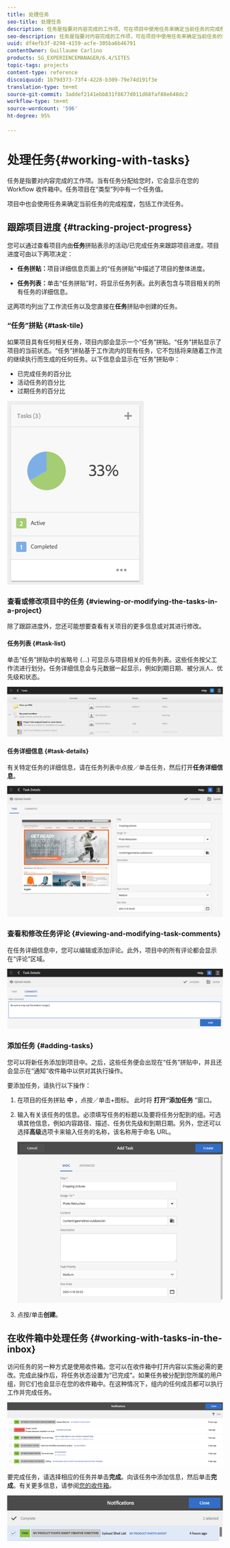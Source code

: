```yaml
---
title: 处理任务
seo-title: 处理任务
description: 任务是指要对内容完成的工作项，可在项目中使用任务来确定当前任务的完成程度
seo-description: 任务是指要对内容完成的工作项，可在项目中使用任务来确定当前任务的完成程度
uuid: df4efb3f-8298-4159-acfe-305ba6b46791
contentOwner: Guillaume Carlino
products: SG_EXPERIENCEMANAGER/6.4/SITES
topic-tags: projects
content-type: reference
discoiquuid: 1b79d373-73f4-4228-b309-79e74d191f3e
translation-type: tm+mt
source-git-commit: 3addef2141ebb831f8677d011d68faf88e648dc2
workflow-type: tm+mt
source-wordcount: '596'
ht-degree: 95%

---
```



# 处理任务{#working-with-tasks}

任务是指要对内容完成的工作项。当有任务分配给您时，它会显示在您的 Workflow 收件箱中。任务项目在“类型”列中有一个任务值。

项目中也会使用任务来确定当前任务的完成程度，包括工作流任务。

## 跟踪项目进度  {#tracking-project-progress}

您可以通过查看项目内由&#x200B;**任务**&#x200B;拼贴表示的活动/已完成任务来跟踪项目进度。项目进度可由以下两项决定：

* **任务拼贴：**&#x200B;项目详细信息页面上的“任务拼贴”中描述了项目的整体进度。

* **任务列表：**&#x200B;单击“任务拼贴”时，将显示任务列表。此列表包含与项目相关的所有任务的详细信息。

这两项均列出了工作流任务以及您直接在&#x200B;**任务**&#x200B;拼贴中创建的任务。

### “任务”拼贴  {#task-tile}

如果项目具有任何相关任务，项目内部会显示一个“任务”拼贴。“任务”拼贴显示了项目的当前状态。“任务”拼贴基于工作流内的现有任务，它不包括将来随着工作流的继续执行而生成的任何任务。以下信息会显示在“任务”拼贴中：

* 已完成任务的百分比
* 活动任务的百分比
* 过期任务的百分比

![chlimage_1-98](assets/chlimage_1-98.png)

### 查看或修改项目中的任务 {#viewing-or-modifying-the-tasks-in-a-project}

除了跟踪进度外，您还可能想要查看有关项目的更多信息或对其进行修改。

#### 任务列表  {#task-list}

单击“任务”拼贴中的省略号 (...) 可显示与项目相关的任务列表。这些任务按父工作流进行划分。任务详细信息会与元数据一起显示，例如到期日期、被分派人、优先级和状态。

![chlimage_1-99](assets/chlimage_1-99.png)

#### 任务详细信息 {#task-details}

有关特定任务的详细信息，请在任务列表中点按／单击任务，然后打开**任务详细信息**。

![chlimage_1-100](assets/chlimage_1-100.png)

### 查看和修改任务评论 {#viewing-and-modifying-task-comments}

在任务详细信息中，您可以编辑或添加评论。此外，项目中的所有评论都会显示在“评论”区域。

![chlimage_1-101](assets/chlimage_1-101.png)

### 添加任务 {#adding-tasks}

您可以将新任务添加到项目中。之后，这些任务便会出现在“任务”拼贴中，并且还会显示在“通知”收件箱中以供对其执行操作。

要添加任务，请执行以下操作：

1. 在项目的任务拼贴 **中** ，点按／单击+图标。 此时将 **打开“添加任务** ”窗口。
1. 输入有关该任务的信息。必须填写任务的标题以及要将任务分配到的组。可选填其他信息，例如内容路径、描述、任务优先级和到期日期。另外，您还可以选择&#x200B;**高级**&#x200B;选项卡来输入任务的名称，该名称用于命名 URL。

   ![chlimage_1-102](assets/chlimage_1-102.png)

1. 点按/单击&#x200B;**创建**。

## 在收件箱中处理任务  {#working-with-tasks-in-the-inbox}

访问任务的另一种方式是使用收件箱。您可以在收件箱中打开内容以实施必需的更改。完成此操作后，将任务状态设置为“已完成”。如果任务被分配到您所属的用户组，则它们也会显示在您的收件箱中。在这种情况下，组内的任何成员都可以执行工作并完成任务。

![chlimage_1-103](assets/chlimage_1-103.png)

要完成任务，请选择相应的任务并单击&#x200B;**完成**。向该任务中添加信息，然后单击&#x200B;**完成**。有关更多信息，请参阅[您的收件箱](/help/sites-authoring/inbox.md)。

![chlimage_1-104](assets/chlimage_1-104.png)